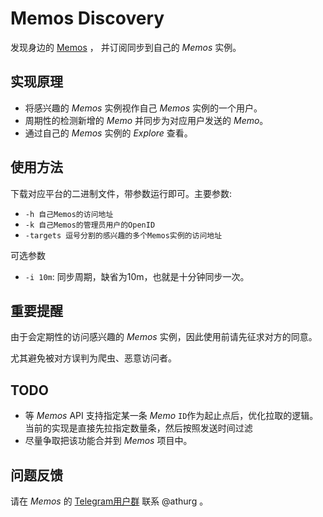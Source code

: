 # Memos Discovery

发现身边的 [Memos](https://usememos.com) ， 并订阅同步到自己的 *Memos* 实例。

## 实现原理

- 将感兴趣的 *Memos* 实例视作自己 *Memos* 实例的一个用户。
- 周期性的检测新增的 *Memo* 并同步为对应用户发送的 *Memo*。
- 通过自己的 *Memos* 实例的 *Explore* 查看。


## 使用方法

下载对应平台的二进制文件，带参数运行即可。主要参数:

- `-h 自己Memos的访问地址`
- `-k 自己Memos的管理员用户的OpenID`
- `-targets 逗号分割的感兴趣的多个Memos实例的访问地址`

可选参数

- `-i 10m`: 同步周期，缺省为10m，也就是十分钟同步一次。

## 重要提醒

由于会定期性的访问感兴趣的 *Memos* 实例，因此使用前请先征求对方的同意。

尤其避免被对方误判为爬虫、恶意访问者。

## TODO

- 等 *Memos* API 支持指定某一条 *Memo* `ID`作为起止点后，优化拉取的逻辑。当前的实现是直接先拉指定数量条，然后按照发送时间过滤
- 尽量争取把该功能合并到 *Memos* 项目中。

## 问题反馈

请在 *Memos* 的 [Telegram用户群](https://t.me/+-_tNF1k70UU4ZTc9) 联系 @athurg 。
